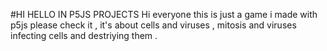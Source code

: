 #HI HELLO IN P5JS PROJECTS
Hi everyone this is just a game i made with p5js please check it , it's about cells and viruses , mitosis and viruses infecting cells and destriying them .
